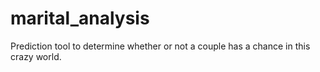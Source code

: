 # marital_analysis
Prediction tool to determine whether or not a couple has a chance in this crazy world.
